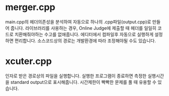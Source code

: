 # merger.cpp
  main.cpp의 헤더의존성을 분석하여 자동으로 하나의 .cpp파일(output.cpp)로 만들어 줍니다. 라이브러리를 사용하는 경우, Online Judge에 제출할 때 헤더를 일일히 코드로 치환해줘야하는 수고를 없애줍니다. 에디터에서 컴파일후 자동으로 실행하게 설정하면 편리합니다. 소스코드상의 경로는 개발환경에 따라 조정해야될 수도 있습니다.
# xcuter.cpp
  인자로 받은 경로상의 파일을 실행합니다. 실행한 프로그램이 종료하면 측정한 실행시간을 standard output으로 표시해줍니다. 시간제한이 빡빡한 문제를 풀 때 유용할 수 있습니다.
